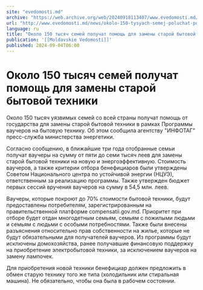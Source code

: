 ```yaml
---
site: "evedomosti.md"
archive: "https://web.archive.org/web/20240918113407/www.evedomosti.md/news/okolo-150-tysyach-semej-poluchat-pomoshdlya-zameny-staroj-by"
url: "http://www.evedomosti.md/news/okolo-150-tysyach-semej-poluchat-pomoshdlya-zameny-staroj-by"
language: ru
title: "Около 150 тысяч семей получат помощь для замены старой бытовой техники"
publication: '[[Moldavskie Vedomosti]]'
published: 2024-09-04T06:00
---
```


# Около 150 тысяч семей получат помощь для замены старой бытовой техники

Около 150 тысяч уязвимых семей со всей страны получат помощь от государства для замены старой бытовой техники в рамках Программы ваучеров на бытовую технику. Об этом сообщила агентству "ИНФОТАГ" пресс-служба министерства энергетики.

Согласно сообщению, в ближайшие три года отобранные семьи получат ваучеры на сумму от пяти до семи тысяч леев для замены старой бытовой техники на новую и энергоэффективную. Стоимость ваучеров, а также критерии отбора бенефициаров были утверждены Советом Национального центра по устойчивой энергии (НЦУЭ), ответственным за реализацию программы. Также утвержден бюджет первых сессий вручения ваучеров на сумму в 54,5 млн. леев.

Ваучеры, которые покроют до 70% стоимости бытовой техники, будут предоставлены потребителям, зарегистрированным на правительственной платформе compensatii.gov.md. Приоритет при отборе будет отдан многодетным семьям, семьям с пожилыми людьми и семьям с людьми с особыми потребностями. Также были внесены разъяснения относительно прав собственности на жилье, которые не будут обязательными для получателей ваучеров. Из программы будут исключены домохозяйства, ранее получавшие финансовую поддержку на приобретение электробытовой техники, за исключением ваучеров на замену лампочек.

Для приобретения новой техники бенефициар должен предложить в обмен старую технику того же типа (холодильник или стиральная машина). Не обязательно, чтобы она была в рабочем состоянии.